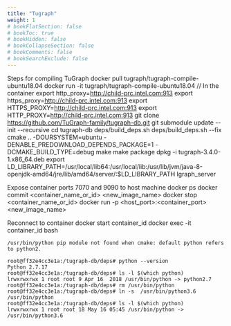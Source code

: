 ```yaml
---
title: "Tugraph"
weight: 1
# bookFlatSection: false
# bookToc: true
# bookHidden: false
# bookCollapseSection: false
# bookComments: false
# bookSearchExclude: false
---
```

Steps for compiling TuGraph
docker pull tugraph/tugraph-compile-ubuntu18.04
docker run -it tugraph/tugraph-compile-ubuntu18.04
// In the container
export http_proxy=http://child-prc.intel.com:913
export https_proxy=http://child-prc.intel.com:913
export HTTPS_PROXY=http://child-prc.intel.com:913
export HTTP_PROXY=http://child-prc.intel.com:913
git clone https://github.com/TuGraph-family/tugraph-db.git
git submodule update --init --recursive
cd tugraph-db
deps/build_deps.sh
deps/build_deps.sh --fix
cmake .. -DOURSYSTEM=ubuntu -DENABLE_PREDOWNLOAD_DEPENDS_PACKAGE=1 -DCMAKE_BUILD_TYPE=debug
make
make package
dpkg -i tugraph-3.4.0-1.x86_64.deb
export LD_LIBRARY_PATH=/usr/local/lib64:/usr/local/lib:/usr/lib/jvm/java-8-openjdk-amd64/jre/lib/amd64/server/:$LD_LIBRARY_PATH
lgraph_server

Expose container ports 7070 and 9090 to host machine
docker ps
docker commit <container_name_or_id> <new_image_name>
docker stop <container_name_or_id>
docker run -p <host_port>:<container_port> <new_image_name>

Reconnect to container
docker start container_id
docker exec -it container_id bash

```
/usr/bin/python pip module not found when cmake: default python refers to python2.

root@ff32e4cc3e1a:/tugraph-db/deps# python --version
Python 2.7.17
root@ff32e4cc3e1a:/tugraph-db/deps# ls -l $(which python)
lrwxrwxrwx 1 root root 9 Apr 16  2018 /usr/bin/python -> python2.7
root@ff32e4cc3e1a:/tugraph-db/deps# rm /usr/bin/python
root@ff32e4cc3e1a:/tugraph-db/deps# ln -s  /usr/bin/python3.6 /usr/bin/python
root@ff32e4cc3e1a:/tugraph-db/deps# ls -l $(which python)
lrwxrwxrwx 1 root root 18 May 16 05:45 /usr/bin/python -> /usr/bin/python3.6
```